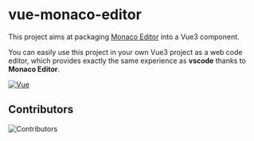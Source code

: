 # vue-monaco-editor

This project aims at packaging [Monaco Editor](https://github.com/microsoft/monaco-editor) into a Vue3 component.

You can easily use this project in your own Vue3 project as a web code editor, which provides exactly the same experience as **vscode** thanks to **Monaco Editor**.

[![Vue](https://img.shields.io/badge/Vue-3.3.4-success)](https://cn.vuejs.org/)

## Contributors

![Contributors](https://contrib.rocks/image?repo=shaoyuanyu/vue-monaco-editor)
